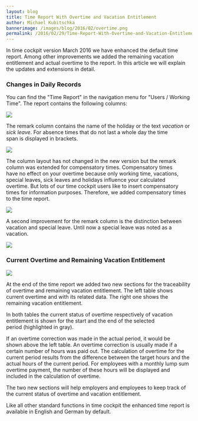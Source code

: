 ```yaml
---
layout: blog
title: Time Report With Overtime and Vacation Entitlement
author: Michael Kubitschka
bannerimage: /images/blog/2016/02/overtime.png
permalink: /2016/02/29/Time-Report-With-Overtime-and-Vacation-Entitlement
---
```


<p xmlns="http://www.w3.org/1999/xhtml">In time cockpit version March 2016 we have enhanced the default time report. Among other improvements we added the remaining vacation entitlement and actual overtime to the report. In this article we will explain the updates and extensions in detail.</p><h3 xmlns="http://www.w3.org/1999/xhtml">Changes in Daily Records
<br /></h3><p xmlns="http://www.w3.org/1999/xhtml">You can find the "Time Report" in the navigation menu for "Users / Working Time". The report contains the following columns:</p><p xmlns="http://www.w3.org/1999/xhtml">
  <img src="{{site.baseurl}}/images/blog/2016/02/time-report-columns.png" />
</p><p xmlns="http://www.w3.org/1999/xhtml">The remark column contains the name of the holiday or the text <em>vacation</em> or <em>sick leave</em>. For absence times that do not last a whole day the time span is displayed in brackets.</p><p xmlns="http://www.w3.org/1999/xhtml">
  <img src="{{site.baseurl}}/images/blog/2016/02/time-report-remarks.png" />
</p><p xmlns="http://www.w3.org/1999/xhtml">The column layout has not changed in the new version but the remark column was extended for compensatory times. Compensatory times have no effect on your overtime because only working time, vacations, special leaves, sick leaves and holidays influence your calculated overtime. But lots of our time cockpit users like to insert compensatory times for information purposes. Therefore, we added compensatory times to the time report. </p><p xmlns="http://www.w3.org/1999/xhtml">
  <img src="{{site.baseurl}}/images/blog/2016/02/time-report-compensatory-time.png" />
</p><p xmlns="http://www.w3.org/1999/xhtml">A second improvement for the remark column is the distinction between vacation and special leave. Until now a special leave was noted as a vacation.</p><p xmlns="http://www.w3.org/1999/xhtml">
  <img src="{{site.baseurl}}/images/blog/2016/02/time-report-special-leave.png" />
</p><h3 xmlns="http://www.w3.org/1999/xhtml">Current Overtime and Remaining Vacation Entitlement
<br /></h3><p xmlns="http://www.w3.org/1999/xhtml">
  <img src="{{site.baseurl}}/images/blog/2016/02/time-report.png" />
</p><p xmlns="http://www.w3.org/1999/xhtml">At the end of the time report we added two new sections for the traceability of overtime and remaining vacation entitlement. The left table shows current overtime and with its related data. The right one shows the remaining vacation entitlement.</p><p xmlns="http://www.w3.org/1999/xhtml">In both tables the current status of overtime respectively of vacation entitlement is shown for the start and the end of the selected period (highlighted in gray).</p><p xmlns="http://www.w3.org/1999/xhtml">If an overtime correction was made in the actual period, it would be shown above the left table. An overtime correction is usually made if a certain number of hours was paid out. The calculation of overtime for the current period results from the difference between the target hours and the actual hours of the current period. For employees with a monthly lump sum overtime payment, the number of these hours will be displayed and included in the calculation of overtime.</p><p xmlns="http://www.w3.org/1999/xhtml">The two new sections will help employers and employees to keep track of the current status of overtime and vacation entitlement.</p><p xmlns="http://www.w3.org/1999/xhtml">Like all other standard functions in time cockpit the enhanced time report is available in English and German by default.<br /></p>